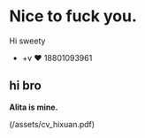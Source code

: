 # Nice to fuck you.

Hi sweety
+ +v ❤ 18801093961

## hi bro

**Alita is mine.**

(/assets/cv_hixuan.pdf)
